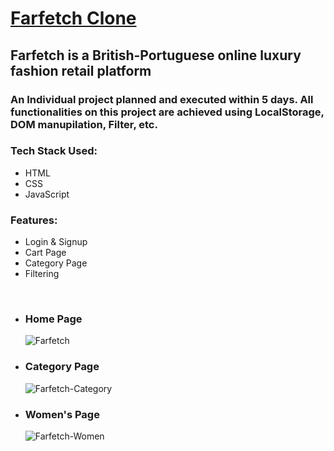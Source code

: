 # <a href="https://incredible-bienenstitch-00b867.netlify.app/">Farfetch Clone</a>

 <h2>Farfetch is a British-Portuguese online luxury fashion retail platform</h2> 
 
 <h3>An Individual project planned and executed within 5 days. 
 All functionalities on this project are achieved using LocalStorage, DOM manupilation, Filter, etc.</h3> 
 
 <div>
 <h3>Tech Stack Used:</h3>
 <ul>
 <li>HTML</li>
 <li>CSS</li>
 <li>JavaScript</li>
 </ul>
 </div>

<div>
 <h3>Features:</h3>
 <ul>
 <li>Login & Signup</li>
 <li>Cart Page</li>
 <li>Category Page</li>
 <li>Filtering</li>
 </ul>
 </div>
 <br/>
 <ul>
 <li>
 <h3>Home Page</h3>
 <img src = "https://user-images.githubusercontent.com/110079977/226110590-14218ca6-e6e9-4589-ac38-d24784b61789.png" alt = "Farfetch"/>
 </li>
 <li>
 <h3>Category Page</h3>
 <img src = "https://user-images.githubusercontent.com/110079977/226110581-f50bd0a6-1561-4a3f-ba9e-90f2acfc228f.png" alt = "Farfetch-Category"/>
 </li>
 <li>
 <h3>Women's Page</h3>
 <img src = "https://user-images.githubusercontent.com/110079977/226110588-02dc847d-ddeb-4898-9af7-f67ead853416.png" alt = "Farfetch-Women"/>
 </li>
 </ul>
 
